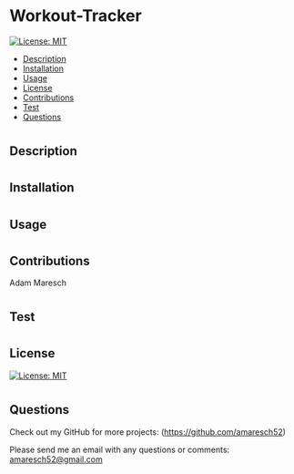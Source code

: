# Workout-Tracker

[![License: MIT](https://img.shields.io/badge/License-MIT-yellow.svg)](https://opensource.org/licenses/MIT)

- [Description](#description)
- [Installation](#installation)
- [Usage](#usage)
- [License](#license)
- [Contributions](#contributions)
- [Test](#test)
- [Questions](#questions)

#

## Description

#

## Installation

#

## Usage

#

## Contributions

Adam Maresch

#

## Test

#

## License

[![License: MIT](https://img.shields.io/badge/License-MIT-yellow.svg)](https://opensource.org/licenses/MIT)

#

## Questions

Check out my GitHub for more projects: (https://github.com/amaresch52)

Please send me an email with any questions or comments: amaresch52@gmail.com
